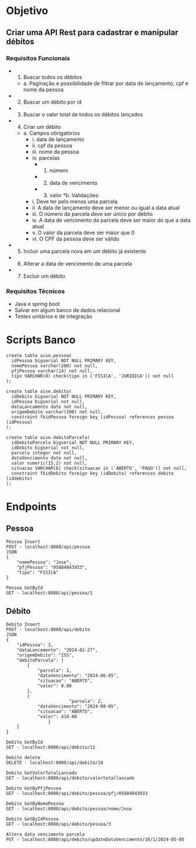 # Objetivo
## Criar uma API Rest para cadastrar e manipular débitos
### Requisitos Funcionais
* 1. Buscar todos os débitos
  * a. Paginação e possibilidade de filtrar por data de lançamento, cpf e nome da pessoa
* 2. Buscar um débito por id
* 3. Buscar o valor total de todos os débitos lançados
* 4. Criar um débito
  * a. Campos obrigatórios
    * i. data de lançamento
    * ii. cpf da pessoa
    * iii. nome da pessoa
    * iv. parcelas
      * 1. número
      * 2. data de vencimento
      * 3. valor
  *b. Validações:
    * i. Deve ter pelo menos uma parcela
    * ii. A data de lançamento deve ser menor ou igual a data atual
    * iii. O número da parcela deve ser único por débito
    * iv. A data de vencimento da parcela deve ser maior do que a data atual
    * v. O valor da parcela deve ser maior que 0
    * vi. O CPF da pessoa deve ser válido
* 5. Incluir uma parcela nova em um débito já existente
* 6. Alterar a data de vencimento de uma parcela
* 7. Excluir um débito
     
### Requisitos Técnicos
  * Java e spring boot
  * Salvar em algum banco de dados relacional
  * Testes unitários e de integração


# Scripts Banco

```
create table aise.pessoa(
  idPessoa bigserial NOT NULL PRIMARY KEY,
  nomePessoa varchar(200) not null,
  pfjPessoa varchar(14) not null,
  tipo VARCHAR(8) check(tipo in ('FISICA', 'JURIDICA')) not null
);

create table aise.debito(
  idDebito bigserial NOT NULL PRIMARY KEY,
  idPessoa bigserial not null,
  dataLancamento date not null,
  origemDebito varchar(200) not null,
  constraint fkidPessoa foreign key (idPessoa) references pessoa (idPessoa)
);

create table aise.debitoParcela(
  idDebitoParcela bigserial NOT NULL PRIMARY KEY,
  idDebito bigserial not null,
  parcela integer not null,
  dataVencimento date not null,
  valor numeric(15,2) not null,
  situacao VARCHAR(6) check(situacao in ('ABERTO', 'PAGO')) not null,
  constraint fkidDebito foreign key (idDebito) references debito (iddebito)
);
```


# Endpoints 

## Pessoa

```
Pessoa Insert
POST - localhost:8080/api/pessoa
JSON
{
	"nomePessoa": "Jose",
	"pfjPessoa": "05884843933",
	"tipo": "FISICA"
}
```

```
Pessoa GetById
GET - localhost:8080/api/pessoa/1
```

## Débito

```
Debito Insert
POST - localhost:8080/api/debito
JSON
{
	"idPessoa": 3,
	"dataLancamento": "2024-02-27",
	"origemDebito": "ISS",
	"debitoParcela": [
        {
            "parcela": 1,
            "dataVencimento": "2024-06-05",
            "situacao": "ABERTO",
            "valor": 0.00
        },
        {
						"parcela": 2,
            "dataVencimento": "2024-08-05",
            "situacao": "ABERTO",
            "valor": 410.00
				}
    ]
} 

```
```
Debito GetById
GET - localhost:8080/api/debito/12
```
```
Debito delete
DELETE - localhost:8080/api/debito/10
```
```
Debito GetValorTotalLancado
GET - localhost:8080/api/debito/valortotallancado
```
```
Debito GetByPfjPessoa
GET - localhost:8080/api/debito/pessoa/pfj/05884843933
```
```
Debito GetByNomePessoa
GET - localhost:8080/api/debito/pessoa/nome/Jose
```
```
Debito GetByIdPessoa
GET - localhost:8080/api/debito/pessoa/3
```
```
Altera data vencimento parcela
PUT - localhost:8080/api/debito/updateDataVencimento/16/1/2024-05-05
```



















